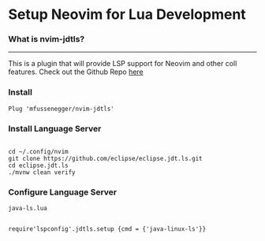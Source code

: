 # Setup Neovim for Lua Development

### What is nvim-jdtls?

---

This is a plugin that will provide LSP support for Neovim and other coll features. Check out the Github Repo [here](https://github.com/mfussenegger/nvim-jdtls)

### Install
`Plug 'mfussenegger/nvim-jdtls'`

### Install Language Server

```

cd ~/.config/nvim
git clone https://github.com/eclipse/eclipse.jdt.ls.git
cd eclipse.jdt.ls
./mvnw clean verify

```

### Configure Language Server

`java-ls.lua`
```

require'lspconfig'.jdtls.setup {cmd = {'java-linux-ls'}}

```

